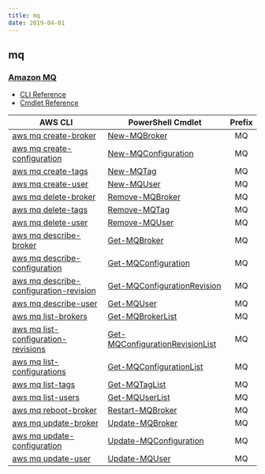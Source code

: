 ```yaml
---
title: mq
date: 2019-04-01
---
```


## mq

### [Amazon MQ](https://aws.amazon.com/amazon-mq/)

* [CLI Reference](https://docs.aws.amazon.com/cli/latest/reference/mq/index.html)
* [Cmdlet Reference](https://docs.aws.amazon.com/powershell/latest/reference/items/Amazon_MQ_cmdlets.html)

|AWS CLI|PowerShell Cmdlet|Prefix|
|----|----|:--:|
|[aws mq create-broker](https://docs.aws.amazon.com/cli/latest/reference/mq/create-broker.html)|[New-MQBroker](https://docs.aws.amazon.com/powershell/latest/reference/items/New-MQBroker.html)|MQ|
|[aws mq create-configuration](https://docs.aws.amazon.com/cli/latest/reference/mq/create-configuration.html)|[New-MQConfiguration](https://docs.aws.amazon.com/powershell/latest/reference/items/New-MQConfiguration.html)|MQ|
|[aws mq create-tags](https://docs.aws.amazon.com/cli/latest/reference/mq/create-tags.html)|[New-MQTag](https://docs.aws.amazon.com/powershell/latest/reference/items/New-MQTag.html)|MQ|
|[aws mq create-user](https://docs.aws.amazon.com/cli/latest/reference/mq/create-user.html)|[New-MQUser](https://docs.aws.amazon.com/powershell/latest/reference/items/New-MQUser.html)|MQ|
|[aws mq delete-broker](https://docs.aws.amazon.com/cli/latest/reference/mq/delete-broker.html)|[Remove-MQBroker](https://docs.aws.amazon.com/powershell/latest/reference/items/Remove-MQBroker.html)|MQ|
|[aws mq delete-tags](https://docs.aws.amazon.com/cli/latest/reference/mq/delete-tags.html)|[Remove-MQTag](https://docs.aws.amazon.com/powershell/latest/reference/items/Remove-MQTag.html)|MQ|
|[aws mq delete-user](https://docs.aws.amazon.com/cli/latest/reference/mq/delete-user.html)|[Remove-MQUser](https://docs.aws.amazon.com/powershell/latest/reference/items/Remove-MQUser.html)|MQ|
|[aws mq describe-broker](https://docs.aws.amazon.com/cli/latest/reference/mq/describe-broker.html)|[Get-MQBroker](https://docs.aws.amazon.com/powershell/latest/reference/items/Get-MQBroker.html)|MQ|
|[aws mq describe-configuration](https://docs.aws.amazon.com/cli/latest/reference/mq/describe-configuration.html)|[Get-MQConfiguration](https://docs.aws.amazon.com/powershell/latest/reference/items/Get-MQConfiguration.html)|MQ|
|[aws mq describe-configuration-revision](https://docs.aws.amazon.com/cli/latest/reference/mq/describe-configuration-revision.html)|[Get-MQConfigurationRevision](https://docs.aws.amazon.com/powershell/latest/reference/items/Get-MQConfigurationRevision.html)|MQ|
|[aws mq describe-user](https://docs.aws.amazon.com/cli/latest/reference/mq/describe-user.html)|[Get-MQUser](https://docs.aws.amazon.com/powershell/latest/reference/items/Get-MQUser.html)|MQ|
|[aws mq list-brokers](https://docs.aws.amazon.com/cli/latest/reference/mq/list-brokers.html)|[Get-MQBrokerList](https://docs.aws.amazon.com/powershell/latest/reference/items/Get-MQBrokerList.html)|MQ|
|[aws mq list-configuration-revisions](https://docs.aws.amazon.com/cli/latest/reference/mq/list-configuration-revisions.html)|[Get-MQConfigurationRevisionList](https://docs.aws.amazon.com/powershell/latest/reference/items/Get-MQConfigurationRevisionList.html)|MQ|
|[aws mq list-configurations](https://docs.aws.amazon.com/cli/latest/reference/mq/list-configurations.html)|[Get-MQConfigurationList](https://docs.aws.amazon.com/powershell/latest/reference/items/Get-MQConfigurationList.html)|MQ|
|[aws mq list-tags](https://docs.aws.amazon.com/cli/latest/reference/mq/list-tags.html)|[Get-MQTagList](https://docs.aws.amazon.com/powershell/latest/reference/items/Get-MQTagList.html)|MQ|
|[aws mq list-users](https://docs.aws.amazon.com/cli/latest/reference/mq/list-users.html)|[Get-MQUserList](https://docs.aws.amazon.com/powershell/latest/reference/items/Get-MQUserList.html)|MQ|
|[aws mq reboot-broker](https://docs.aws.amazon.com/cli/latest/reference/mq/reboot-broker.html)|[Restart-MQBroker](https://docs.aws.amazon.com/powershell/latest/reference/items/Restart-MQBroker.html)|MQ|
|[aws mq update-broker](https://docs.aws.amazon.com/cli/latest/reference/mq/update-broker.html)|[Update-MQBroker](https://docs.aws.amazon.com/powershell/latest/reference/items/Update-MQBroker.html)|MQ|
|[aws mq update-configuration](https://docs.aws.amazon.com/cli/latest/reference/mq/update-configuration.html)|[Update-MQConfiguration](https://docs.aws.amazon.com/powershell/latest/reference/items/Update-MQConfiguration.html)|MQ|
|[aws mq update-user](https://docs.aws.amazon.com/cli/latest/reference/mq/update-user.html)|[Update-MQUser](https://docs.aws.amazon.com/powershell/latest/reference/items/Update-MQUser.html)|MQ|


